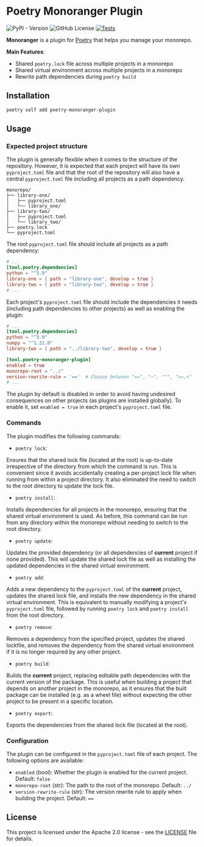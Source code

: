 # Poetry Monoranger Plugin

![PyPI - Version](https://img.shields.io/pypi/v/poetry-monoranger-plugin)
![GitHub License](https://img.shields.io/github/license/ag14774/poetry-monoranger-plugin)
[![Tests](https://github.com/ag14774/poetry-monoranger-plugin/actions/workflows/main.yml/badge.svg)](https://github.com/ag14774/poetry-monoranger-plugin/actions/workflows/main.yml)

**Monoranger** is a plugin for [Poetry](https://python-poetry.org/) that helps you manage your monorepo.

**Main Features**:
- Shared `poetry.lock` file across multiple projects in a monorepo
- Shared virtual environment across multiple projects in a monorepo
- Rewrite path dependencies during `poetry build`

## Installation

```bash
poetry self add poetry-monoranger-plugin
```

## Usage

### Expected project structure
The plugin is generally flexible when it comes to the structure of the repository. However, it is expected that each project will have its own `pyproject.toml` file and that the root of the repository will also have a central `pyproject.toml` file including all projects as a path dependency.
```
monorepo/
├── library-one/
│   ├── pyproject.toml
│   └── library_one/
├── library-two/
│   ├── pyproject.toml
│   └── library_two/
├── poetry.lock
└── pyproject.toml
```

The root `pyproject.toml` file should include all projects as a path dependency:
```toml
# ...
[tool.poetry.dependencies]
python = "^3.9"
library-one = { path = "library-one", develop = true }
library-two = { path = "library-two", develop = true }
# ...
```

Each project's `pyproject.toml` file should include the dependencies it needs (including path dependencies to other projects) as well as enabling the plugin:
```toml
# ...
[tool.poetry.dependencies]
python = "^3.9"
numpy = "^1.21.0"
library-two = { path = "../library-two", develop = true }

[tool.poetry-monoranger-plugin]
enabled = true
monorepo-root = "../"
version-rewrite-rule = '=='  # Choose between "==", "~", "^", ">=,<"
# ...
```
The plugin by default is disabled in order to avoid having undesired consequences on other projects (as plugins are installed globally). To enable it, set `enabled = true` in each project's `pyproject.toml` file.

### Commands
The plugin modifies the following commands:

- `poetry lock`:

Ensures that the shared lock file (located at the root) is up-to-date irrespective of the directory from which the command is run. This is convenient since it avoids accidentally creating a per-project lock file when running from within a project directory. It also eliminated the need to switch to the root directory to update the lock file.

- `poetry install`:

Installs dependencies for all projects in the monorepo, ensuring that the shared virtual environment is used. As before, this command can be run from any directory within the monorepo without needing to switch to the root directory.

- `poetry update`:

Updates the provided dependency (or all dependencies of **current** project if none provided). This will update the shared lock file as well as installing the updated dependencies in the shared virtual environment.

- `poetry add`:

Adds a new dependency to the `pyproject.toml` of the **current** project, updates the shared lock file, and installs the new dependency in the shared virtual environment. This is equivalent to manually modifying a project's `pyproject.toml` file, followed by running `poetry lock` and `poetry install` from the root directory.

- `poetry remove`:

Removes a dependency from the specified project, updates the shared lockfile, and removes the dependency from the shared virtual environment if it is no longer required by any other project.

- `poetry build`:

Builds the **current** project, replacing editable path dependencies with the current version of the package. This is useful when building a project that depends on another project in the monorepo, as it ensures that the built package can be installed (e.g. as a wheel file) without expecting the other project to be present in a specific location.

- `poetry export`:

Exports the dependencies from the shared lock file (located at the root).


### Configuration
The plugin can be configured in the `pyproject.toml` file of each project. The following options are available:

- `enabled` (bool): Whether the plugin is enabled for the current project. Default: `false`
- `monorepo-root` (str): The path to the root of the monorepo. Default: `../`
- `version-rewrite-rule` (str): The version rewrite rule to apply when building the project. Default: `==`

## License
This project is licensed under the Apache 2.0 license - see the [LICENSE](LICENSE) file for details.
